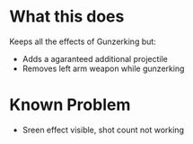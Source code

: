 # What this does

Keeps all the effects of Gunzerking but:
* Adds a agaranteed additional projectile
* Removes left arm weapon while gunzerking

# Known Problem

* Sreen effect visible, shot count not working
